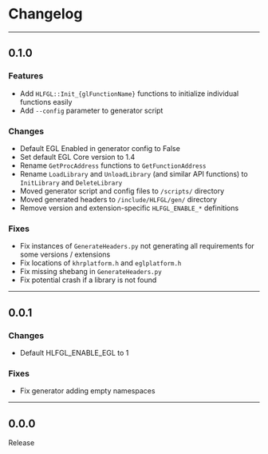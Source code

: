 # Changelog

---

## 0.1.0

### Features

* Add `HLFGL::Init_{glFunctionName}` functions to initialize individual functions easily
* Add `--config` parameter to generator script

### Changes

* Default EGL Enabled in generator config to False
* Set default EGL Core version to 1.4
* Rename `GetProcAddress` functions to `GetFunctionAddress`
* Rename `LoadLibrary` and `UnloadLibrary` (and similar API functions) to `InitLibrary` and `DeleteLibrary`
* Moved generator script and config files to `/scripts/` directory
* Moved generated headers to `/include/HLFGL/gen/` directory
* Remove version and extension-specific `HLFGL_ENABLE_*` definitions

### Fixes

* Fix instances of `GenerateHeaders.py` not generating all requirements for some versions / extensions
* Fix locations of `khrplatform.h` and `eglplatform.h`
* Fix missing shebang in `GenerateHeaders.py`
* Fix potential crash if a library is not found

---

## 0.0.1

### Changes

* Default HLFGL_ENABLE_EGL to 1

### Fixes

* Fix generator adding empty namespaces

---

## 0.0.0

Release